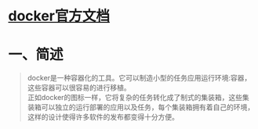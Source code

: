 # [docker官方文档](docs.docker.com)
# 一、简述
> docker是一种容器化的工具。它可以制造小型的任务应用运行环境:容器，这些容器可以很容易的进行移植。  
正如docker的图标一样，它将复杂的任务转化成了制式的集装箱，这些集装箱可以独立的运行部署的应用以及任务，每个集装箱拥有着自己的环境，这样的设计使得许多软件的发布都变得十分方便。



